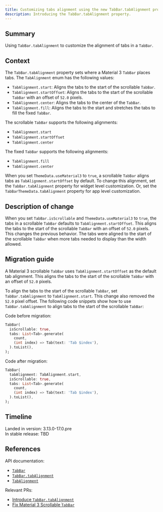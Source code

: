 ```yaml
---
title: Customizing tabs alignment using the new TabBar.tabAlignment property
description: Introducing the TabBar.tabAlignment property.
---
```


## Summary

Using `TabBar.tabAlignment` to customize the alignment of tabs in a `TabBar`.

## Context

The `TabBar.tabAlignment` property sets where a Material 3 `TabBar` places tabs.
The `TabAlignment` enum has the following values:

* `TabAlignment.start`: Aligns the tabs to the start of the scrollable `TabBar`.
* `TabAlignment.startOffset`: Aligns the tabs to the start of the
   scrollable `TabBar` with an offset of `52.0` pixels.
* `TabAlignment.center`: Aligns the tabs to the center of the `TabBar`.
* `TabAlignment.fill`: Aligns the tabs to the start and stretches the tabs
   to fill the fixed `TabBar`.

The scrollable `TabBar` supports the following alignments:

* `TabAlignment.start`
* `TabAlignment.startOffset`
* `TabAlignment.center`

The fixed `TabBar` supports the following alignments:

* `TabAlignment.fill`
* `TabAlignment.center`

When you set `ThemeData.useMaterial3` to `true`,
a scrollable `TabBar` aligns tabs as `TabAlignment.startOffset` by default.
To change this alignment, set the
`TabBar.tabAlignment` property for widget level customization.
Or, set the `TabBarThemeData.tabAlignment` property for app level customization.

## Description of change

When you set `TabBar.isScrollable` and `ThemeData.useMaterial3` to `true`,
the tabs in a scrollable `TabBar` defaults to `TabAlignment.startOffset`.
This aligns the tabs to the start of the
scrollable `TabBar` with an offset of `52.0` pixels.
This changes the previous behavior.
The tabs were aligned to the start of the scrollable `TabBar`
when more tabs needed to display than the width allowed.

## Migration guide

A Material 3 scrollable `TabBar` uses `TabAlignment.startOffset` as
the default tab alignment.
This aligns the tabs to the start of the
scrollable `TabBar` with an offset of `52.0` pixels.

To align the tabs to the start of the
scrollable `TabBar`, set `TabBar.tabAlignment` to `TabAlignment.start`.
This change also removed the `52.0` pixel offset.
The following code snippets show how to use `TabBar.tabAlignment` to
align tabs to the start of the scrollable `TabBar`:

Code before migration:

```dart
TabBar(
  isScrollable: true,
  tabs: List<Tab>.generate(
    count,
    (int index) => Tab(text: 'Tab $index'),
  ).toList(),
);
```

Code after migration:

```dart
TabBar(
  tabAlignment: TabAlignment.start,
  isScrollable: true,
  tabs: List<Tab>.generate(
    count,
    (int index) => Tab(text: 'Tab $index'),
  ).toList(),
);
```

## Timeline

Landed in version: 3.13.0-17.0.pre<br>
In stable release: TBD

## References

API documentation:

* [`TabBar`][]
* [`TabBar.tabAlignment`][]
* [`TabAlignment`][]

Relevant PRs:

* [Introduce `TabBar.tabAlignment`][]
* [Fix Material 3 Scrollable `TabBar`][]

[`TabBar`]: {{site.api}}/flutter/material/TabBar-class.html
[`TabBar.tabAlignment`]: {{site.api}}/flutter/material/TabBar/tabAlignment.html
[`TabAlignment`]: {{site.api}}/flutter/material/TabAlignment.html

[Introduce `TabBar.tabAlignment`]: {{site.repo.flutter}}/pull/125036
[Fix Material 3 Scrollable `TabBar`]: {{site.repo.flutter}}/pull/131409

